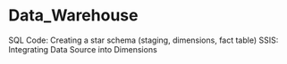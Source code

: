 # Data_Warehouse
SQL Code: Creating a star schema (staging, dimensions, fact table)
SSIS: Integrating Data Source into Dimensions
